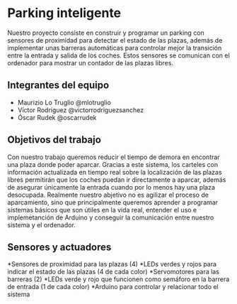 # Parking inteligente

Nuestro proyecto consiste en construir y programar un parking con sensores de proximidad para detectar el estado de las plazas, además de implementar unas barreras automáticas para controlar mejor la transición entre la entrada y salida de los coches. Estos sensores se comunican con el ordenador para mostrar un contador de las plazas libres.

## Integrantes del equipo

* Maurizio Lo Truglio @mlotruglio
* Víctor Rodríguez @victorrodriguezsanchez
* Óscar Rudek @oscarrudek

## Objetivos del trabajo

Con nuestro trabajo queremos reducir el tiempo de demora en encontrar una plaza donde poder aparcar. Gracias a este sistema, los carteles con información actualizada en tiempo real sobre la localización de las plazas libres permitirán que los coches puedan ir directamente a aparcar, además de asegurar únicamente la entrada cuando por lo menos hay una plaza desocupada.
Realmente nuestro abjetivo no es agilizar el proceso de aparcamiento, sino que principalmente queremos aprender a programar sistemas básicos que son útiles en la vida real, entender el uso e implemetanción de Arduino y conseguir la comunicación entre nuestro sistema y el ordenador.

## Sensores y actuadores

*Sensores de proximidad para las plazas (4)
*LEDs verdes y rojos para indicar el estado de las plazas (4 de cada color)
*Servomotores para las barreras (2)
*LEDs verde y rojo que funcionen como semáforo en la barrera de entrada (1 de cada color)
*Arduino para controlar y relacionar todo el sistema
